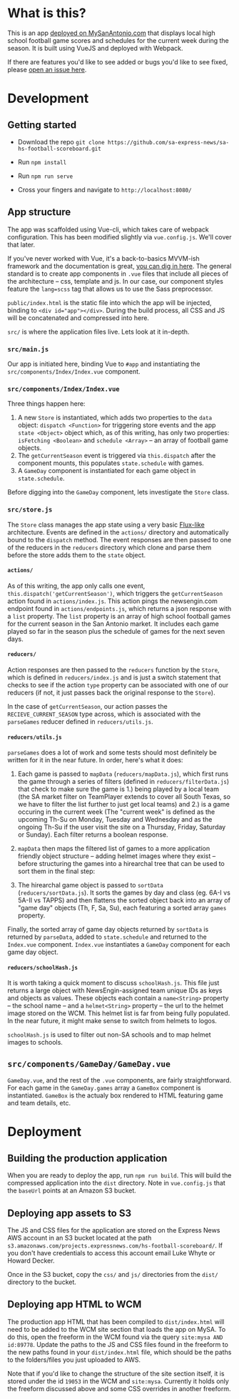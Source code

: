 # What is this?

This is an app [deployed on MySanAntonio.com](https://www.mysanantonio.com/san-antonio-high-school-football-scoreboard/) that displays local high school football game scores and schedules for the current week during the season. It is built using VueJS and deployed with Webpack. 

If there are features you'd like to see added or bugs you'd like to see fixed, please [open an issue here](https://github.com/sa-express-news/sa-hs-football-scoreboard/issues).

# Development

## Getting started

 - Download the repo `git clone https://github.com/sa-express-news/sa-hs-football-scoreboard.git`

 - Run `npm install`

 - Run `npm run serve`

 - Cross your fingers and navigate to `http://localhost:8080/`

## App structure

The app was scaffolded using Vue-cli, which takes care of webpack configuration. This has been modified slightly via `vue.config.js`. We'll cover that later.

If you've never worked with Vue, it's a back-to-basics MVVM-ish framework and the documentation is great, [you can dig in here](https://vuejs.org/v2/guide/). The general standard is to create app components in `.vue` files that include all pieces of the architecture – css, template and js. In our case, our component styles feature the `lang=scss` tag that allows us to use the Sass preprocessor.

`public/index.html` is the static file into which the app will be injected, binding to `<div id="app"></div>`. During the build process, all CSS and JS will be concatenated and compressed into here.

`src/` is where the application files live. Lets look at it in-depth.

### `src/main.js`

Our app is initiated here, binding Vue to `#app` and instantiating the `src/components/Index/Index.vue` component.

### `src/components/Index/Index.vue`

Three things happen here:

 1. A new `Store` is instantiated, which adds two properties to the `data` object: `dispatch <Function>` for triggering store events and the app `state <Object>` object which, as of this writing, has only two properties: `isFetching <Boolean>` and `schedule <Array>` – an array of football game objects.
 2. The `getCurrentSeason` event is triggered via `this.dispatch` after the component mounts, this populates `state.schedule` with games.
 3. A `GameDay` component is instantiated for each game object in `state.schedule`.

Before digging into the `GameDay` component, lets investigate the `Store` class.

### `src/store.js`

The `Store` class manages the app state using a very basic [Flux-like](https://vuejs.org/v2/guide/state-management.html) architecture. Events are defined in the `actions/` directory and automatically bound to the `dispatch` method. The event responses are then passed to one of the reducers in the `reducers` directory which clone and parse them before the store adds them to the `state` object.

#### `actions/`

As of this writing, the app only calls one event, `this.dispatch('getCurrentSeason')`, which triggers the `getCurrentSeason` action found in `actions/index.js`. This action pings the newsengin.com endpoint found in `actions/endpoints.js`, which returns a json response with a `list` property. The `list` property is an array of high school football games for the current season in the San Antonio market. It includes each game played so far in the season plus the schedule of games for the next seven days.

#### `reducers/`

Action responses are then passed to the `reducers` function by the `Store`, which is defined in `reducers/index.js` and is just a switch statement that checks to see if the action `type` property can be associated with one of our reducers (if not, it just passes back the original response to the `Store`).

In the case of `getCurrentSeason`, our action passes the `RECIEVE_CURRENT_SEASON` type across, which is associated with the `parseGames` reducer defined in `reducers/utils.js`.

#### `reducers/utils.js`

`parseGames` does a lot of work and some tests should most definitely be written for it in the near future. In order, here's what it does:

 1. Each game is passed to `mapData` (`reducers/mapData.js`), which first runs the game through a series of filters (defined in `reducers/filterData.js`) that check to make sure the game is 1.) being played by a local team (the SA market filter on TeamPlayer extends to cover all South Texas, so we have to filter the list further to just get local teams) and 2.) is a game occuring in the current week (The "current week" is defined as the upcoming Th-Su on Monday, Tuesday and Wednesday and as the ongoing Th-Su if the user visit the site on a Thursday, Friday, Saturday or Sunday). Each filter returns a boolean response.

 2. `mapData` then maps the filtered list of games to a more application friendly object structure – adding helmet images where they exist – before structuring the games into a hirearchal tree that can be used to sort them in the final step:

 3. The hirearchal game object is passed to `sortData` (`reducers/sortData.js`). It sorts the games by day and class (eg. 6A-I vs 5A-II vs TAPPS) and then flattens the sorted object back into an array of "game day" objects (Th, F, Sa, Su), each featuring a sorted array `games` property.

Finally, the sorted array of game day objects returned by `sortData` is returned by `parseData`, added to `state.schedule` and returned to the `Index.vue` component. `Index.vue` instantiates a `GameDay` component for each game day object.

#### `reducers/schoolHash.js`

It is worth taking a quick moment to discuss `schoolHash.js`. This file just returns a large object with NewsEngin-assigned team unique IDs as keys and objects as values. These objects each contain a `name<String>` property – the school name – and a `helmet<String>` property – the url to the helmet image stored on the WCM. This helmet list is far from being fully populated. In the near future, it might make sense to switch from helmets to logos.

`schoolHash.js` is used to filter out non-SA schools and to map helmet images to schools.

## `src/components/GameDay/GameDay.vue`

`GameDay.vue`, and the rest of the `.vue` components, are fairly straightforward. For each game in the `GameDay.games` array a `GameBox` component is instantiated. `GameBox` is the actualy box rendered to HTML featuring game and team details, etc.

# Deployment

## Building the production application

When you are ready to deploy the app, run `npm run build`. This will build the compressed application into the `dist` directory. Note in `vue.config.js` that the `baseUrl` points at an Amazon S3 bucket.

## Deploying app assets to S3

The JS and CSS files for the application are stored on the Express News AWS account in an S3 bucket located at the path `s3.amazonaws.com/projects.expressnews.com/hs-football-scoreboard/`. If you don't have credentials to access this account email Luke Whyte or Howard Decker. 

Once in the S3 bucket, copy the `css/` and `js/` directories from the `dist/` directory to the bucket.

## Deploying app HTML to WCM

The production app HTML that has been compiled to `dist/index.html` will need to be added to the WCM site section that loads the app on MySA. To do this, open the freeform in the WCM found via the query `site:mysa AND id:89778`. Update the paths to the JS and CSS files found in the freeform to the new paths found in your `dist/index.html` file, which should be the paths to the folders/files you just uploaded to AWS.

Note that if you'd like to change the structure of the site section itself, it is stored under the id `19053` in the WCM and `site:mysa`. Currently it holds only the freeform discussed above and some CSS overrides in another freeform.
